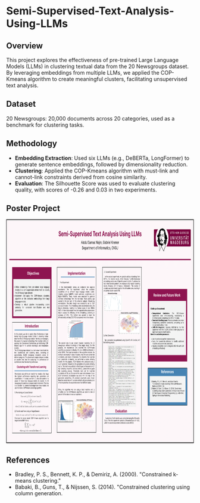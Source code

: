 # Semi-Supervised-Text-Analysis-Using-LLMs
## Overview
This project explores the effectiveness of pre-trained Large Language Models (LLMs) in clustering textual data from the 20 Newsgroups dataset. By leveraging embeddings from multiple LLMs, we applied the COP-Kmeans algorithm to create meaningful clusters, facilitating unsupervised text analysis.


## Dataset
20 Newsgroups: 20,000 documents across 20 categories, used as a benchmark for clustering tasks.


## Methodology

- **Embedding Extraction**: Used six LLMs (e.g., DeBERTa, LongFormer) to generate sentence embeddings, followed by dimensionality reduction.
- **Clustering**: Applied the COP-Kmeans algorithm with must-link and cannot-link constraints derived from cosine similarity.
- **Evaluation**: The Silhouette Score was used to evaluate clustering quality, with scores of -0.26 and 0.03 in two experiments.

## Poster Project
<img src="project_poster/ATIML-Project.png" alt="Image 1" width="1000" height="600"> 


## References
- Bradley, P. S., Bennett, K. P., & Demiriz, A. (2000). "Constrained k-means clustering."
- Babaki, B., Guns, T., & Nijssen, S. (2014). "Constrained clustering using column generation.
